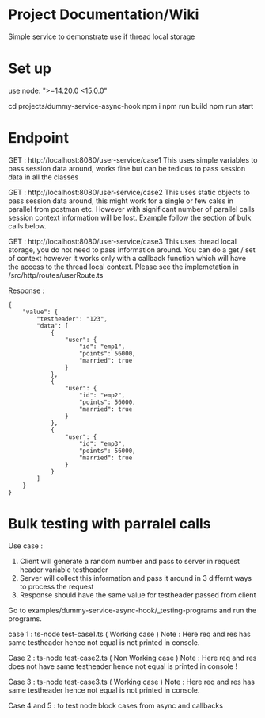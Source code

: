 # Project Documentation/Wiki

Simple service to demonstrate use if thread local storage

# Set up
use node: ">=14.20.0 <15.0.0"

cd projects/dummy-service-async-hook
npm i
npm run build
npm run start

# Endpoint

GET : http://localhost:8080/user-service/case1
This uses simple variables to pass session data around, works fine but can be tedious to pass session data in all the classes

GET : http://localhost:8080/user-service/case2
This uses static objects to pass session data around, this might work for a single or few calss in parallel from postman etc. However with significant number of
parallel calls session context information will be lost. Example follow the section of bulk calls below.

GET : http://localhost:8080/user-service/case3
This uses thread local storage, you do not need to pass information around. You can do a get / set of context however it works only with a callback function which will have
the access to the thread local context. Please see the implemetation in  /src/http/routes/userRoute.ts

Response :
```
{
    "value": {
        "testheader": "123",
        "data": [
            {
                "user": {
                    "id": "emp1",
                    "points": 56000,
                    "married": true
                }
            },
            {
                "user": {
                    "id": "emp2",
                    "points": 56000,
                    "married": true
                }
            },
            {
                "user": {
                    "id": "emp3",
                    "points": 56000,
                    "married": true
                }
            }
        ]
    }
}
```

# Bulk testing with parralel calls

Use case :
1. Client will generate a random number and pass to server in request header variable testheader
2. Server will collect this information and pass it around in 3 differnt ways to process the request
3. Response should have the same value for testheader passed from client

Go to examples/dummy-service-async-hook/_testing-programs and run the programs.

case 1 : ts-node test-case1.ts ( Working case )
Note : Here req and res has same testheader hence not equal is not printed in console.

Case 2 : ts-node test-case2.ts ( Non Working case )
Note : Here req and res does not have same testheader hence not equal is printed in console !

Case 3 : ts-node test-case3.ts ( Working case )
Note : Here req and res has same testheader hence not equal is not printed in console.

Case 4 and 5 : to test node block cases from async and callbacks
